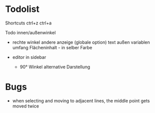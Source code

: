 # Todolist

Shortcuts
ctrl+z
ctrl+a

Todo
innen/außenwinkel

- rechte winkel andere anzeige (globale option)
  text außen
  variablen
  umfang
  Flächeninhalt - in selber Farbe

- editor in sidebar
  - 90° Winkel alternative Darstellung

# Bugs

- when selecting and moving to adjacent lines, the middle point gets moved twice
